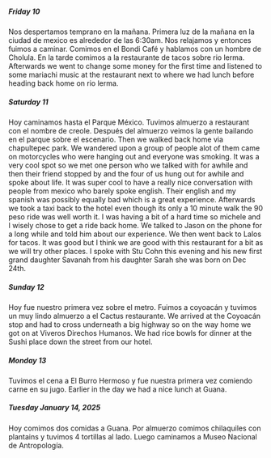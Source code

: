 

##### Friday 10
Nos despertamos temprano en la mañana.  Primera luz de la mañana en la ciudad de mexico es alrededor de las 6:30am.  Nos relajamos y entonces fuimos a caminar.  Comimos en el Bondi Café y hablamos con un hombre de Cholula.  En la tarde comimos a la restaurante de tacos sobre rio lerma.  Afterwards we went to change some money for the first time and listened to some mariachi music at the restaurant next to where we had lunch before heading back home on rio lerma.

##### Saturday 11
Hoy caminamos hasta el Parque México. Tuvimos almuerzo a restaurant con el nombre de creole.  Después del almuerzo veimos la gente bailando en el parque sobre el escenario.  Then we walked back home via chapultepec park.  We wandered upon a group of people alot of them came on motorcycles who were hanging out and everyone was smoking.  It was a very cool spot so we met one person who we talked with for awhile and then their friend stopped by and the four of us hung out for awhile and spoke about life.  It was super cool to have a really nice conversation with people from mexico who barely spoke english.  Their english and my spanish was possibly equally bad which is a great experience.  Afterwards we took a taxi back to the hotel even though its only a 10 minute walk the 90 peso ride was well worth it.  I was having a bit of a hard time so michele and I wisely chose to get a ride back home.  We talked to Jason on the phone for a long while and told him about our experience.  We then went back to Lalos for tacos.  It was good but I think we are good with this restaurant for a bit as we will try other places. I spoke with Stu Cohn this evening and his new first grand daughter Savanah from his daughter Sarah she was born on Dec 24th.

##### Sunday 12
Hoy fue nuestro primera vez sobre el metro.  Fuimos a coyoacán y tuvimos un muy lindo almuerzo a el Cactus restaurante.  We arrived at the Coyoacán stop and had to cross underneath a big highway so on the way home we got on at Viveros Direchos Humanos.  We had rice bowls for dinner at the Sushi place down the street from our hotel.

##### Monday 13
Tuvimos el cena a El Burro Hermoso y fue nuestra primera vez comiendo carne en su jugo.  Earlier in the day we had a nice lunch at Guana.  

##### Tuesday January 14, 2025

Hoy comimos dos comidas a Guana.
Por almuerzo comimos chilaquiles con plantains y tuvimos 4 tortillas al lado.
Luego caminamos a Museo Nacional de Antropología.
